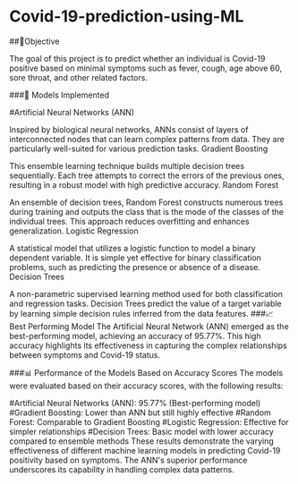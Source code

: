 # **Covid-19-prediction-using-ML**

##🎯Objective

The goal of this project is to predict whether an individual is Covid-19 positive based on minimal symptoms such as fever, cough, age above 60, sore throat, and other related factors.

###🚀 Models Implemented

#Artificial Neural Networks (ANN)

Inspired by biological neural networks, ANNs consist of layers of interconnected nodes that can learn complex patterns from data. They are particularly well-suited for various prediction tasks.
Gradient Boosting

This ensemble learning technique builds multiple decision trees sequentially. Each tree attempts to correct the errors of the previous ones, resulting in a robust model with high predictive accuracy.
Random Forest

An ensemble of decision trees, Random Forest constructs numerous trees during training and outputs the class that is the mode of the classes of the individual trees. This approach reduces overfitting and enhances generalization.
Logistic Regression

A statistical model that utilizes a logistic function to model a binary dependent variable. It is simple yet effective for binary classification problems, such as predicting the presence or absence of a disease.
Decision Trees

A non-parametric supervised learning method used for both classification and regression tasks. Decision Trees predict the value of a target variable by learning simple decision rules inferred from the data features.
###📈 Best Performing Model
The Artificial Neural Network (ANN) emerged as the best-performing model, achieving an accuracy of 95.77%. This high accuracy highlights its effectiveness in capturing the complex relationships between symptoms and Covid-19 status.

###📊 Performance of the Models Based on Accuracy Scores
The models were evaluated based on their accuracy scores, with the following results:

#Artificial Neural Networks (ANN): 95.77% (Best-performing model)
#Gradient Boosting: Lower than ANN but still highly effective
#Random Forest: Comparable to Gradient Boosting
#Logistic Regression: Effective for simpler relationships
#Decision Trees: Basic model with lower accuracy compared to ensemble methods
These results demonstrate the varying effectiveness of different machine learning models in predicting Covid-19 positivity based on symptoms. The ANN's superior performance underscores its capability in handling complex data patterns.

